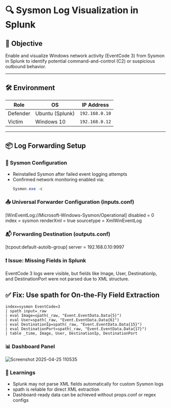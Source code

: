 # 🔍 Sysmon Log Visualization in Splunk

## 🎯 Objective
Enable and visualize Windows network activity (EventCode 3) from Sysmon in Splunk to identify potential command-and-control (C2) or suspicious outbound behavior.

---

## 🛠️ Environment

| Role     | OS           | IP Address     |
|----------|--------------|----------------|
| Defender | Ubuntu (Splunk) | `192.168.0.10` |
| Victim   | Windows 10   | `192.168.0.12` |

---

## 📦 Log Forwarding Setup

### 🧩 Sysmon Configuration
- Reinstalled Sysmon after failed event logging attempts
- Confirmed network monitoring enabled via:
  ```powershell
  Sysmon.exe -c
  ```
### 📤 Universal Forwarder Configuration (inputs.conf)
[WinEventLog://Microsoft-Windows-Sysmon/Operational]
disabled = 0
index = sysmon
renderXml = true
sourcetype = XmlWinEventLog

### 📬 Forwarding Destination (outputs.conf)
[tcpout:default-autolb-group]
server = 192.168.0.10:9997

### ❗ Issue: Missing Fields in Splunk
EventCode 3 logs were visible, but fields like Image, User, DestinationIp, and DestinationPort were not parsed due to XML structure.

## ✅ Fix: Use spath for On-the-Fly Field Extraction
```
index=sysmon EventCode=3
| spath input=_raw
| eval Image=spath(_raw, "Event.EventData.Data{5}")
| eval User=spath(_raw, "Event.EventData.Data{6}")
| eval DestinationIp=spath(_raw, "Event.EventData.Data{15}")
| eval DestinationPort=spath(_raw, "Event.EventData.Data{17}")
| table _time, Image, User, DestinationIp, DestinationPort
```
### 📊 Dashboard Panel
![Screenshot 2025-04-25 110535](https://github.com/user-attachments/assets/a7151043-427a-4761-8b6d-9ccc4b7bd6bf)


### 🧠 Learnings
- Splunk may not parse XML fields automatically for custom Sysmon logs
- spath is reliable for direct XML extraction
- Dashboard-ready data can be achieved without props.conf or regex configs
